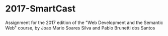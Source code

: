 # 2017-SmartCast
Assignment for the 2017 edition of the "Web Development and the Semantic Web" course, by Joao Mario Soares Silva and Pablo Brunetti dos Santos
